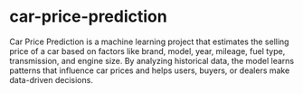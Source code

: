 # car-price-prediction
Car Price Prediction is a machine learning project that estimates the selling price of a car based on factors like brand, model, year, mileage, fuel type, transmission, and engine size. By analyzing historical data, the model learns patterns that influence car prices and helps users, buyers, or dealers make data-driven decisions. 

